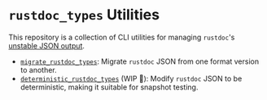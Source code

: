 # `rustdoc_types` Utilities

This repository is a collection of CLI utilities for managing `rustdoc`'s [unstable JSON output](https://doc.rust-lang.org/stable/rustdoc/unstable-features.html#json).

- [`migrate_rustdoc_types`](migrate_rustdoc_types/README.md): Migrate `rustdoc` JSON from one format version to another.
- [`deterministic_rustdoc_types`](deterministic_rustdoc_types/README.md) (WIP 🚧): Modify `rustdoc` JSON to be deterministic, making it suitable for snapshot testing.
